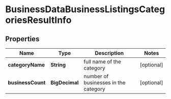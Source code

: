 

# BusinessDataBusinessListingsCategoriesResultInfo


## Properties

| Name | Type | Description | Notes |
|------------ | ------------- | ------------- | -------------|
|**categoryName** | **String** | full name of the category |  [optional] |
|**businessCount** | **BigDecimal** | number of businesses in the category |  [optional] |



